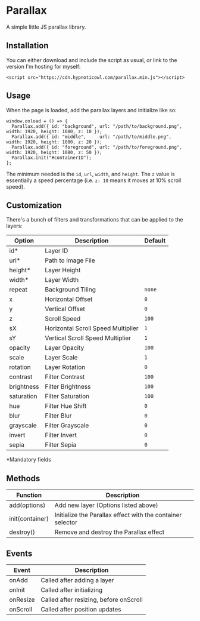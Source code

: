 # Parallax
A simple little JS parallax library.

## Installation
You can either download and include the script as usual, or link to the version I'm hosting for myself:

```<script src="https://cdn.hypnoticowl.com/parallax.min.js"></script>```

## Usage
When the page is loaded, add the parallax layers and initialize like so:

```
window.onload = () => {
  Parallax.add({ id: "background", url: "/path/to/background.png", width: 1920, height: 1080, z: 10 });
  Parallax.add({ id: "middle",     url: "/path/to/middle.png",     width: 1920, height: 1080, z: 20 });
  Parallax.add({ id: "foreground", url: "/path/to/foreground.png", width: 1920, height: 1080, z: 50 });
  Parallax.init("#containerID");
};
```

The minimum needed is the `id`, `url`, `width`, and `height`. The `z` value is essentially a speed percentage (i.e. ```z: 10``` means it moves at 10% scroll speed).

## Customization
There's a bunch of filters and transformations that can be applied to the layers:

| Option     | Description                        | Default      |
|------------|------------------------------------|--------------|
| id*        | Layer ID                           |              |
| url*       | Path to Image File                 |              |
| height*    | Layer Height                       |              |
| width*     | Layer Width                        |              |
| repeat     | Background Tiling                  | `none`       |
| x          | Horizontal Offset                  | `0`          |
| y          | Vertical Offset                    | `0`          |
| z          | Scroll Speed                       | `100`        |
| sX         | Horizontal Scroll Speed Multiplier | `1`          |
| sY         | Vertical Scroll Speed Multiplier   | `1`          |
| opacity    | Layer Opacity                      | `100`        |
| scale      | Layer Scale                        | `1`          |
| rotation   | Layer Rotation                     | `0`          |
| contrast   | Filter Contrast                    | `100`        |
| brightness | Filter Brightness                  | `100`        |
| saturation | Filter Saturation                  | `100`        |
| hue        | Filter Hue Shift                   | `0`          |
| blur       | Filter Blur                        | `0`          |
| grayscale  | Filter Grayscale                   | `0`          |
| invert     | Filter Invert                      | `0`          |
| sepia      | Filter Sepia                       | `0`          |

*Mandatory fields

## Methods

| Function        | Description                                                |
|-----------------|------------------------------------------------------------|
| add(options)    | Add new layer (Options listed above)                       |
| init(container) | Initialize the Parallax effect with the container selector |
| destroy()       | Remove and destroy the Parallax effect                     |

## Events

| Event    | Description                            |
|----------|----------------------------------------|
| onAdd    | Called after adding a layer            |
| onInit   | Called after initializing              |
| onResize | Called after resizing, before onScroll |
| onScroll | Called after position updates          |
